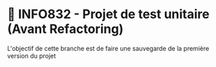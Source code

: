 # 🧪 INFO832 - Projet de test unitaire (Avant Refactoring)

L'objectif de cette branche est de faire une sauvegarde de la première version du projet
